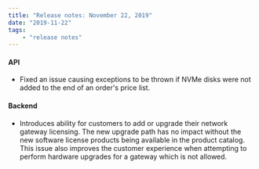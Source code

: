 ```yaml
---
title: "Release notes: November 22, 2019"
date: "2019-11-22"
tags:
    - "release notes"
---
```



#### API
- Fixed an issue causing exceptions to be thrown if NVMe disks were not added to the end of an order's price list. 

#### Backend
- Introduces ability for customers to add or upgrade their network gateway licensing. The new upgrade path has no impact without the new software license products being available in the product catalog. This issue also improves the customer experience when attempting to perform hardware upgrades for a gateway which is not allowed.
